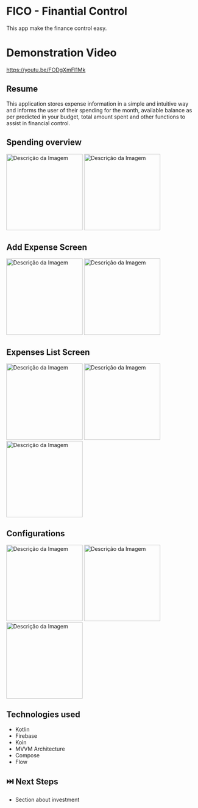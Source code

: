 # FICO - Finantial Control
This app make the finance control easy.

# Demonstration Video

https://youtu.be/FODgXmFl1Mk

## Resume

This application stores expense information in a simple and
intuitive way and informs the user of their spending for the month, available balance as per
predicted in your budget, total amount spent and other functions to assist in
financial control.


## Spending overview

<img src="https://github.com/user-attachments/assets/4aaf06b0-a5c1-463d-b25f-27c3103cfc16" alt="Descrição da Imagem" width="200">
<img src="https://github.com/user-attachments/assets/39a4db49-d6ab-4b50-a623-b59ba612e2b3" alt="Descrição da Imagem" width="200">


## Add Expense Screen

<img src="https://github.com/user-attachments/assets/d365492e-fa54-43c3-846f-f0c3a9eb298f" alt="Descrição da Imagem" width="200">
<img src="https://github.com/user-attachments/assets/dd419808-d214-41f1-91d1-f99065b779a1" alt="Descrição da Imagem" width="200">


## Expenses List Screen

<img src="https://github.com/user-attachments/assets/868ae508-f2a3-4d94-883b-77038a6787d8" alt="Descrição da Imagem" width="200">
<img src="https://github.com/user-attachments/assets/9619c09b-22fa-41d8-8c00-6193e0f0c5ab" alt="Descrição da Imagem" width="200">
<img src="https://github.com/user-attachments/assets/38ff0cd2-4198-4a11-834c-607083f0477a" alt="Descrição da Imagem" width="200">


## Configurations

<img src="https://github.com/user-attachments/assets/a4b09795-8d6e-4831-b904-1f80e2ce24b1" alt="Descrição da Imagem" width="200">
<img src="https://github.com/user-attachments/assets/d6a02450-51cf-43a2-9c0b-d296f645d90d" alt="Descrição da Imagem" width="200">
<img src="https://github.com/user-attachments/assets/56fe4ba2-4e79-4c1d-9b50-bce79e5fad1b" alt="Descrição da Imagem" width="200">

## Technologies used

 * Kotlin
 * Firebase
 * Koin
 * MVVM Architecture
 * Compose
 * Flow

## ⏭️ Next Steps

 * Section about investment
